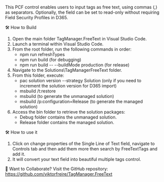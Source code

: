 This PCF control enables users to input tags as free text, using commas (,) as separators. Optionally, the field can be set to read-only without requiring Field Security Profiles in D365.

🛠️ How to Build
1. Open the main folder TagManager.FreeText in Visual Studio Code.
2. Launch a terminal within Visual Studio Code.
3. From the root folder, run the following commands in order:
    - npm run refreshTypes
    - npm run build (for debugging)
    - npm run build -- --buildMode production (for release)
4. Navigate to the Solutions\TagManagerFreeText folder.
5. From this folder, execute:
    - pac solution version --strategy Solution (only if you need to increment the solution version for D365 import)
    - msbuild /t:restore
    - msbuild (to generate the unmanaged solution)
    - msbuild /p:configuration=Release (to generate the managed solution)
6. Access the bin folder to retrieve the solution packages:
    - Debug folder contains the unmanaged solution.
    - Release folder contains the managed solution.

🛠️ How to use it
1. Click on change properties of the Single Line of Text field, navigate to Controls tab and then add them more then search by FreeTextTags and add it.
2. It will convert your text field into beautiful multiple tags control.

🤝 Want to Collaborate?
Visit the GitHub repository: https://github.com/viktorfreire/TagManager.FreeText